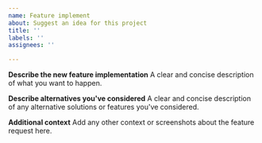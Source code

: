 ```yaml
---
name: Feature implement
about: Suggest an idea for this project
title: ''
labels: ''
assignees: ''

---
```


**Describe the new feature implementation**
A clear and concise description of what you want to happen.

**Describe alternatives you've considered**
A clear and concise description of any alternative solutions or features you've considered.

**Additional context**
Add any other context or screenshots about the feature request here.
